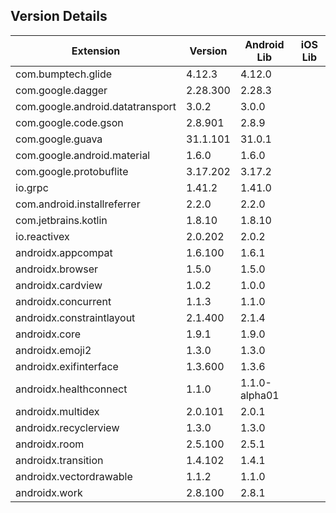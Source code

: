 ## Version Details

| Extension | Version | Android Lib | iOS Lib |
| --- | --- | --- | --- |
| com.bumptech.glide | 4.12.3 | 4.12.0 |  |
| com.google.dagger | 2.28.300 | 2.28.3 |  |
| com.google.android.datatransport | 3.0.2 | 3.0.0 |  |
| com.google.code.gson | 2.8.901 | 2.8.9 |  |
| com.google.guava | 31.1.101 | 31.0.1 |  |
| com.google.android.material | 1.6.0 | 1.6.0 |  |
| com.google.protobuflite | 3.17.202 | 3.17.2 |  |
| io.grpc | 1.41.2 | 1.41.0 |  |
| com.android.installreferrer | 2.2.0 | 2.2.0 |  |
| com.jetbrains.kotlin | 1.8.10 | 1.8.10 |  |
| io.reactivex | 2.0.202 | 2.0.2 |  |
| androidx.appcompat | 1.6.100 | 1.6.1 |  |
| androidx.browser | 1.5.0 | 1.5.0 |  |
| androidx.cardview | 1.0.2 | 1.0.0 |  |
| androidx.concurrent | 1.1.3 | 1.1.0 |  |
| androidx.constraintlayout | 2.1.400 | 2.1.4 |  |
| androidx.core | 1.9.1 | 1.9.0 |  |
| androidx.emoji2 | 1.3.0 | 1.3.0 |  |
| androidx.exifinterface | 1.3.600 | 1.3.6 |  |
| androidx.healthconnect | 1.1.0 | 1.1.0-alpha01 |  |
| androidx.multidex | 2.0.101 | 2.0.1 |  |
| androidx.recyclerview | 1.3.0 | 1.3.0 |  |
| androidx.room | 2.5.100 | 2.5.1 |  |
| androidx.transition | 1.4.102 | 1.4.1 |  |
| androidx.vectordrawable | 1.1.2 | 1.1.0 |  |
| androidx.work | 2.8.100 | 2.8.1 |  |
